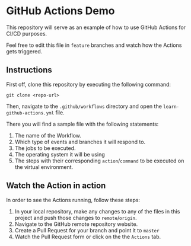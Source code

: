 # GitHub Actions Demo

This repository will serve as an example of how to use GitHub Actions for CI/CD purposes.

Feel free to edit this file in `feature` branches and watch how the Actions gets triggered.

## Instructions

First off, clone this repository by executing the following command:

```
git clone <repo-url>
```

Then, navigate to the `.github/workflows` directory and open the `learn-github-actions.yml` file.

There you will find a sample file with the following statements:

1. The name of the Workflow.
2. Which type of events and branches it will respond to.
3. The jobs to be executed.
4. The operating system it will be using 
5. The steps with their corresponding `action`/`command` to be executed on the virtual environment.

## Watch the Action in action

In order to see the Actions running, follow these steps: 

1. In your local repository, make any changes to any of the files in this project and push those changes to `remote`/`origin`.
2. Navigate to the GitHub remote repository website.
3. Create a Pull Request for your branch and point it to `master`
4. Watch the Pull Request form or click on the the `Actions` tab.

